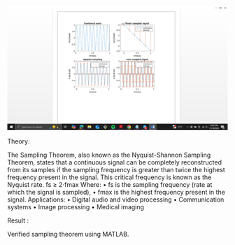 ![Graph](Screenshot%20(1402).png)

Theory:

The Sampling Theorem, also known as the Nyquist-Shannon Sampling Theorem, states 
that a continuous signal can be completely reconstructed from its samples if the 
sampling frequency is greater than twice the highest frequency present in the signal. 
This critical frequency is known as the Nyquist rate. 
fs ≥ 2⋅fmax 
Where: 
• fs is the sampling frequency (rate at which the signal is sampled), 
• fmax is the highest frequency present in the signal. 
Applications: 
• Digital audio and video processing 
• Communication systems 
• Image processing 
• Medical imaging

Result :

Verified sampling theorem using MATLAB.

